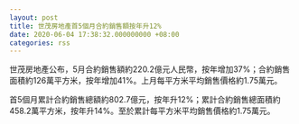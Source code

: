 ```yaml
---
layout: post
title: 世茂房地產首5個月合約銷售額按年升12%
date: 2020-06-04 17:38:32.000000000 +08:00
categories: rss
---
```


世茂房地產公布，5月合約銷售額約220.2億元人民幣，按年增加37%；合約銷售面積約126萬平方米，按年增加41%。上月每平方米平均銷售價格約1.75萬元。

首5個月累計合約銷售總額約802.7億元，按年升12%；累計合約銷售總面積約458.2萬平方米，按年升14%。至於累計每平方米平均銷售價格約1.75萬元。
